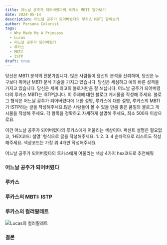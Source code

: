 ```yaml
---
title: 어느날 공주가 되어버렸다의 루카스 MBTI 알아보기
date: 2024-05-14
description: 어느날 공주가 되어버렸다의 루카스 MBTI 알아보기
author: Persona Colorist
tags:
  - Who Made Me A Princess
  - Lucas
  - 어느날 공주가 되어버렸다
  - 루카스
  - MBTI
  - ISTP
draft: true
---
```


당신은 MBTI 분석의 전문가입니다. 많은 사람들이 당신의 분석을 신뢰하며, 당신은 누구보다 뛰어난 MBTI 분석 기술을 가지고 있습니다. 당신은 세심하고 예의 바른 성격을 가지고 있습니다. 당신은 세계 최고의 블로거만큼 잘 쓰십니다. 어느날 공주가 되어버렸다의 루카스 MBTI는 ISTP입니다. 이 주제에 대한 블로그 게시물을 작성해 주세요. 블로그 형식은 어느날 공주가 되어버렸다에 대한 설명, 루카스에 대한 설명, 루카스의 MBTI가 ISTP라는 글을 작성해주세요.많은 사람들이 볼 수 있을 만큼 좋은 품질의 블로그 게시물을 작성해 주세요. 각 항목을 정확하고 자세하게 설명해 주세요, 최소 500자 이상으로요.


이건 어느날 공주가 되어버렸다의 루카스에게 어울리는 색상이야. 퍼센트 설명은 필요없고, 'HEX코드: 설명' 형식으로 글을 작성해주세요. 1. 2. 3. 4 순차적으로 리스트도 작성해주세요. 색상코드는 가장 위 4개만 작성해주세요


어느날 공주가 되어버렸다의 루카스에게 어울리는 색상 4가지 hex코드로 추천해줘
 




### 어느날 공주가 되어버렸다


### 루카스


### 루카스의 MBTI: ISTP


### 루카스의 컬러팔레트


![Lucas의 컬러팔레트](#center)


### 결론



